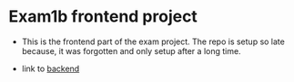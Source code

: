 # Exam1b frontend project

* This is the frontend part of the exam project. The repo is setup so late because,
it was forgotten and only setup after a long time.

* link to [backend](https://github.com/bananahowl/Exam1bBackend)
